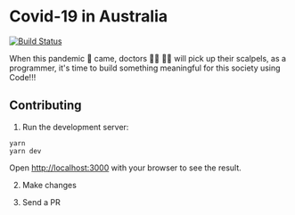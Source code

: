 # Covid-19 in Australia

[![Build Status](https://travis-ci.org/cthroo/covid-19-australia.svg?branch=master)](https://travis-ci.org/cthroo/covid-19-australia)

When this pandemic 🦠 came, doctors 👨‍⚕️ 👩‍⚕️ will pick up their scalpels, as a programmer, it's time to build something meaningful for this society using Code!!!

## Contributing

1. Run the development server:

```
yarn
yarn dev
```

Open [http://localhost:3000](http://localhost:3000) with your browser to see the result.

2. Make changes

3. Send a PR
